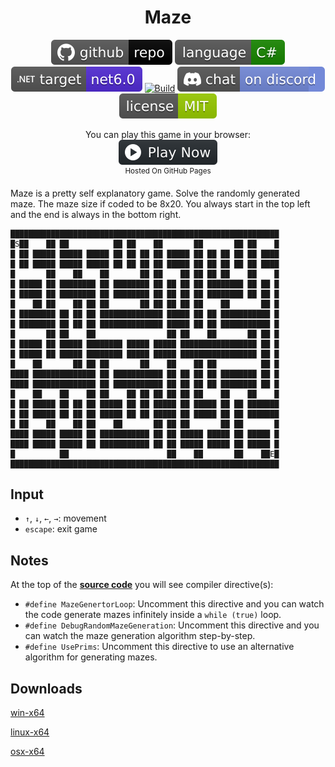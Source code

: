 <h1 align="center">
	Maze
</h1>

<p align="center">
	<a href="https://github.com/dotnet/dotnet-console-games" alt="GitHub repo"><img alt="flat" src="../../.github/resources/github-repo-black.svg"></a>
	<a href="https://docs.microsoft.com/en-us/dotnet/csharp/" alt="GitHub repo"><img alt="Language C#" src="../../.github/resources/language-csharp.svg"></a>
	<a href="https://dotnet.microsoft.com/download"><img src="../../.github/resources/dotnet-badge.svg" title="Target Framework" alt="Target Framework"></a>
	<a href="https://github.com/dotnet/dotnet-console-games/actions"><img src="https://github.com/dotnet/dotnet-console-games/workflows/Maze%20Build/badge.svg" title="Goto Build" alt="Build"></a>
	<a href="https://discord.gg/4XbQbwF" alt="Discord"><img src="../../.github/resources/discord-badge.svg" title="Go To Discord Server" alt="Discord"/></a>
	<a href="../../LICENSE" alt="license"><img src="../../.github/resources/license-MIT-green.svg" /></a>
</p>

<p align="center">
	You can play this game in your browser:
	<br />
	<a href="https://zacharypatten.github.io/dotnet-console-games/Maze" alt="Play Now">
		<sub><img height="40"src="../../.github/resources/play-badge.svg" title="Play Now" alt="Play Now"/></sub>
	</a>
	<br />
	<sup>Hosted On GitHub Pages</sup>
</p>

Maze is a pretty self explanatory game. Solve the randomly generated maze. The maze size if coded to be 8x20. You always start in the top left and the end is always in the bottom right.

```
████████████████████████████████████████████████████████████
█S██    ██ ██          ██ ██    ██       ██       ██ ██    █
█ ██ █████ █████ █████ ██ ██ ██ ██ █████ ██ ██ ██ ██ ██ ████
█ ██ █████ █████ █████ ██ ██ ██ ██ █████ ██ ██ ██ ██ ██ ████
█       ██    ██    ██       ██ ██    ██ ██ ██ ██    ██    █
█ █████ ██ ████████ ██ ████████ ██ ██ ██ ██ ████████ ██ ██ █
█ █████ ██ ████████ ██ ████████ ██ ██ ██ ██ ████████ ██ ██ █
█    ██ ██    ██ ██ ██       ██ ██ ██ ██ ██    ██       ██ █
█ ████████ ██ ██ ██ ██████████████ █████ ██ ██ ███████████ █
█ ████████ ██ ██ ██ ██████████████ █████ ██ ██ ███████████ █
█       ██ ██    ██                ██ ██    ██       ██ ██ █
█ █████ ██ █████ ████████ █████ █████ █████████████████ ██ █
█ █████ ██ █████ ████████ █████ █████ █████████████████ ██ █
█    ██       ██ ██ ██       ██    ██    ██ ██          ██ █
████ ██████████████ ██ ███████████ ██ ██ ██ ██ ████████ ██ █
████ ██████████████ ██ ███████████ ██ ██ ██ ██ ████████ ██ █
█    ██    ██    ██ ██    ██ ██ ██ ██ ██ ██    ██    ██    █
█ ██ █████ ██ ██ ██ █████ ██ ██ █████ ██ █████ ██ ██ ███████
█ ██ █████ ██ ██ ██ █████ ██ ██ █████ ██ █████ ██ ██ ███████
█ ██    ██    ██ ██    ██       ██ ██ ██       ██ ██       █
████ █████ █████ ██ ███████████ ██ ██ █████ █████ ██ █████ █
████ █████ █████ ██ ███████████ ██ ██ █████ █████ ██ █████ █
█          ██                      ██    ██       ██    ██E█
████████████████████████████████████████████████████████████
```

## Input

- `↑`, `↓`, `←`, `→`: movement
- `escape`: exit game

## Notes

At the top of the **[source code](Program.cs)** you will see compiler directive(s):
- `#define MazeGenertorLoop`: Uncomment this directive and you can watch the code generate mazes infinitely inside a `while (true)` loop.
- `#define DebugRandomMazeGeneration`: Uncomment this directive and you can watch the maze generation algorithm step-by-step.
- `#define UsePrims`: Uncomment this directive to use an alternative algorithm for generating mazes.

## Downloads

[win-x64](https://github.com/dotnet/dotnet-console-games/raw/binaries/win-x64/Maze.exe)

[linux-x64](https://github.com/dotnet/dotnet-console-games/raw/binaries/linux-x64/Maze)

[osx-x64](https://github.com/dotnet/dotnet-console-games/raw/binaries/osx-x64/Maze)
